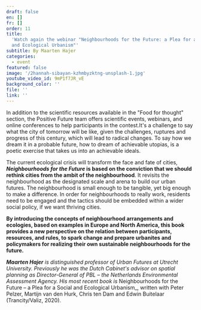 ```yaml
---
draft: false
en: []
fr: []
order: 11
title:
  'Watch again the webinar "Neighbourhoods for the Future: a Plea for a Social
  and Ecological Urbanism"'
subtitle: By Maarten Hajer
categories:
  - event
featured: false
image: '/2hannah-sibayan-kzhmbyzktng-unsplash-1.jpg'
youtube_video_id: 9mP1f7JR_vE
background_color: ''
file: ''
link: ''
---
```


In addition to the scientific resources available in the "Food for thought" section, the Positive Future team offers scientific events, webinars, and online conferences to help participants in the contest.It's a challenge to say what the city of tomorrow will be like, given the challenges, ruptures and progress of this century, which will lead to radical changes. To say how we dream it in a probable future, how to dream of achievable utopias, is a poetic exercise that takes us into an achievable ideals.

The current ecological crisis will transform the face and fate of cities, **_Neighbourhoods for the Future_ is based on the conviction that we should rethink cities from the ambit of the neighbourhood**. It revisits the neighbourhood as the designated scale and arena to build our urban futures. The neighbourhood is small enough to be tangible, yet big enough to make a difference. In order for neighbourhoods to really work, residents need to be engaged and the tactics should be embedded within a wider social policy, if we want thriving cities.

**By introducing the concepts of neighbourhood arrangements and ecologies, based on examples in Europe and North America, this book provides a new perspective on the relation between participants, resources, and rules, to spark change and prepare urbanites and policymakers for realizing their own sustainable neighbourhoods for the future.**

**_Maarten Hajer_** _is distinguished professor of Urban Futures at Utrecht University. Previously he was the Dutch Cabinet's advisor on spatial planning as Director-General of PBL – the Netherlands Environmental Assessment Agency. His most recent book is_ Neighbourhoods for the Future – a Plea for a Social and Ecological Urbanism\_, written with Peter Pelzer, Martijn van den Hurk, Chris ten Dam and Edwin Buitelaar (Trancity/Valiz, 2020).
